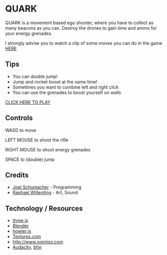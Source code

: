 # QUARK
QUARK is a movement based ego shooter, where you have to collect as many beacons as you can.
Destroy the drones to gain time and ammo for your energy grenades.

I strongly advise you to watch a clip of some moves you can do in the game [HERE](YOUTUBELINK)

## Tips
* You can double jump!
* Jump and rocket boost at the same time!
* Sometimes you want to combine left and right click
* You can use the grenades to boost yourself on walls

[CLICK HERE TO PLAY](https://pfirsich.github.io/LD37/)

## Controls
WASD to move

LEFT MOUSE to shoot the rifle

RIGHT MOUSE to shoot energy grenades

SPACE to (double) jump

## Credits
* [Joel Schumacher](http://theshoemaker.de) - Programming
* [Raphael Willerding](https://www.artstation.com/artist/kerberos22) - Art, Sound

## Technology / Resources
* [three.js](http://threejs.org/)
* [Blender](http://blender.org)
* [howler.js](https://howlerjs.com/)
* [Textures.com](http://textures.com/)
* http://www.sonniss.com
* [Audacity](http://www.audacityteam.org/), [bfxr](http://www.bfxr.net/)